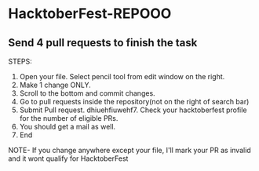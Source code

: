 # HacktoberFest-REPOOO
Send 4 pull requests to finish the task
-----------------------------------------
STEPS:

1. Open your file. Select pencil tool from edit window on the right.
2. Make 1 change ONLY.
3. Scroll to the bottom and commit changes.
4. Go to pull requests inside the repository(not on the right of search bar)
5. Submit Pull request.
dhiuehfiuwehf7. Check your hacktoberfest profile for the number of eligible PRs.
8. You should get a mail as well.
9. End

NOTE- If you change anywhere except your file, I'll mark your PR as invalid and it wont qualify for HacktoberFest
